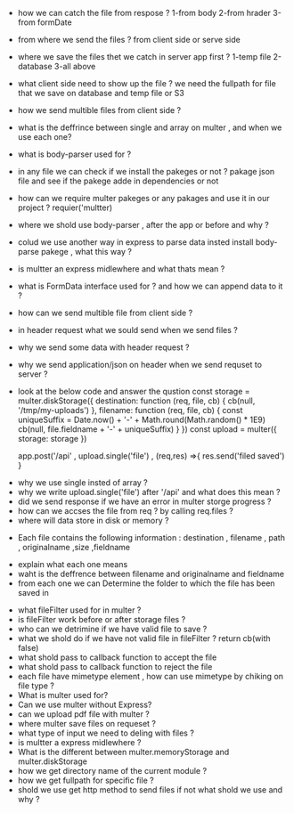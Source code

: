 - how we can catch the file from respose ? 1-from body 2-from hrader 3-from formDate
- from where we send the files ? from client side or serve side
- where we save the files thet we catch in server app first ? 1-temp file 2-database 3-all above
- what client side need to show up the file ? we need the fullpath for file that we save on database and temp file or S3
- how we send multible files from client side ?
- what is the deffrince between single and array on multer , and when we use each one?
- what is body-parser used for ?
- in any file we can check if we install the pakeges or not ? pakage json file and see if the pakege adde in dependencies or not
- how can we require multer pakeges or any pakages and use it in our project ? requier('multter)
- where we shold use body-parser , after the app or before and why ?
- colud we use another way in express to parse data insted install body-parse pakege , what this way ?
- is multter an express midlewhere and what thats mean ?
- what is FormData interface used for ? and how we can append data to it ?
- how can we send multible file from client side ?
- in header request what we sould send when we send files ?
- why we send some data with header request ?
- why we send application/json on header when we send requset to server ?
- look at the below code and answer the qustion
	const storage = multer.diskStorage({
	  destination: function (req, file, cb) {
	    cb(null, '/tmp/my-uploads')
	  },
	  filename: function (req, file, cb) {
	    const uniqueSuffix = Date.now() + '-' + Math.round(Math.random() * 1E9)
	    cb(null, file.fieldname + '-' + uniqueSuffix)
	  }
	})
	const upload = multer({ storage: storage })
	
	app.post('/api' , upload.single('file') , (req,res) =>{
		res.send('filed saved')
	}
	
* why we use single insted of array ?
* why we write upload.single('file') after '/api' and what does this  mean ?
* did we send response if we have an error in multer storge progress ?
* how can we accses the file from req ? by calling req.files ?
* where will data store in disk or memory ?
- Each file contains the following information : destination , filename , path , originalname ,size ,fieldname
* explain what each one means
* waht is the deffrence between filename and originalname and fieldname
* from each one we can Determine the folder to which the file has been saved in
- what fileFilter used for in multer ?
- is fileFilter work before or after storage files ?
- who can we detrimine if we have valid file to save ?
- what we shold do if we have not valid file in fileFilter ? return cb(with false)
- what shold pass to callback function to accept the file
- what shold pass to callback function to reject the file
- each file have mimetype element , how can use mimetype by chiking on file type ?
- What is multer used for?
- Can we use multer without Express?
- can we upload pdf file with multer ?
- where multer save files on requeset ?
- what type of input we need to deling with files ?
- is multter a express midlewhere ?
- What is the different between multer.memoryStorage and multer.diskStorage
- how we get directory name of the current module ?
- how we get fullpath for specific file ?
- shold we use get http method to send files if not what shold we use and why ?
